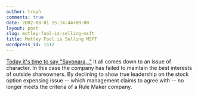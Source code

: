 ```yaml
---
author: troyh
comments: true
date: 2002-08-01 15:14:44+00:00
layout: post
slug: motley-fool-is-selling-msft
title: Motley Fool is Selling MSFT
wordpress_id: 1512
---
```


[Today it's time to say "Sayonara, ."](http://www.fool.com/portfolios/rulemaker/2002/rulemaker020731.htm)  It all comes down to an issue of character. In this case the company has failed to maintain the best interests of outside shareowners. By declining to show true leadership on the stock option expensing issue -- which management claims to agree with --  no longer meets the criteria of a Rule Maker company.
